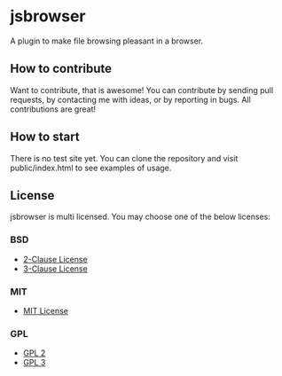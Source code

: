 jsbrowser
=========

A plugin to make file browsing pleasant in a browser.

How to contribute
-----------------

Want to contribute, that is awesome! You can contribute by sending pull requests, by contacting me with ideas, or by reporting in bugs. All contributions are great!

How to start
------------

There is no test site yet. You can clone the repository and visit public/index.html to see examples of usage.


License
-------

jsbrowser is multi licensed. You may choose one of the below licenses:

### BSD ###
* [2-Clause License](http://opensource.org/licenses/bsd-license.php)
* [3-Clause License](http://opensource.org/licenses/BSD-3-Clause)

### MIT ###
* [MIT License](http://opensource.org/licenses/MIT)

### GPL ###
* [GPL 2](http://opensource.org/licenses/GPL-2.0)
* [GPL 3](http://opensource.org/licenses/GPL-3.0)
